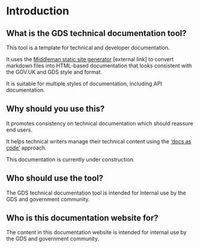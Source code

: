 # Introduction

## What is the GDS technical documentation tool?

This tool is a template for technical and developer documentation.

It uses the [Middleman static site generator](https://middlemanapp.com/) [external link] to convert markdown files into HTML-based documentation that looks consistent with the GOV.UK and GDS style and format.

It is suitable for multiple styles of documentation, including API documentation.

## Why should you use this?

It promotes consistency on technical documentation which should reassure end users.

It helps technical writers manage their technical content using the [‘docs as code’](https://gdstechnology.blog.gov.uk/2017/08/25/why-we-use-a-docs-as-code-approach-for-technical-documentation/) approach.

This documentation is currently under construction.

## Who should use the tool?

The GDS technical documentation tool is intended for internal use by the GDS and government community.

## Who is this documentation website for?

The content in this documentation website is intended for internal use by the GDS and government community.
